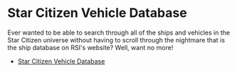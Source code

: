 # Star Citizen Vehicle Database

Ever wanted to be able to search through all of the ships and vehicles in the Star Citizen universe without having to scroll through the nightmare that is the ship database on RSI's website? Well, want no more!

- [Star Citizen Vehicle Database](#star-citizen-vehicle-database)
